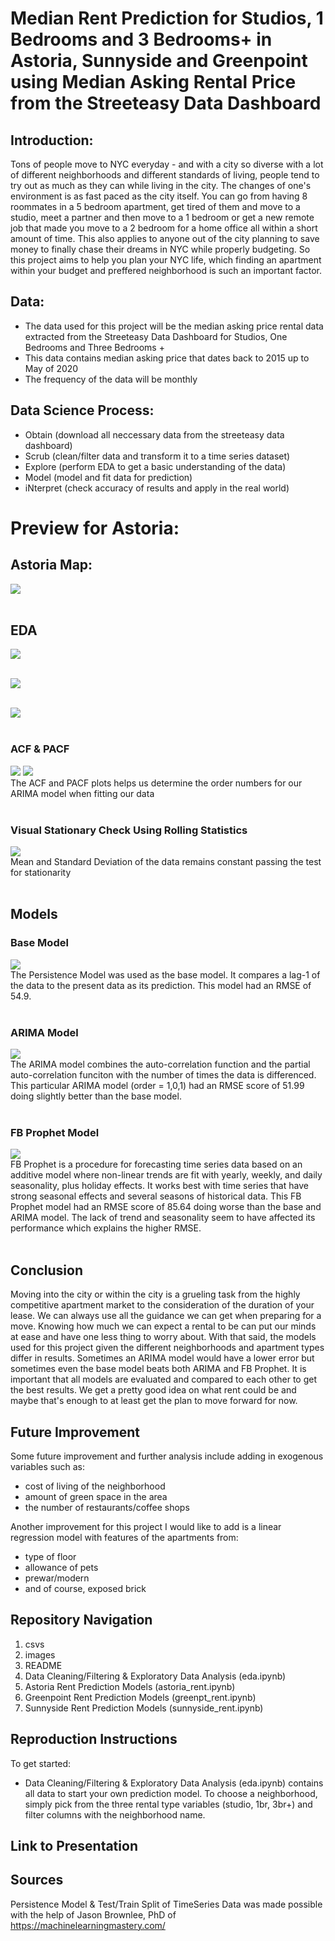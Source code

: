 # Median Rent Prediction for Studios, 1 Bedrooms and 3 Bedrooms+ in Astoria, Sunnyside and Greenpoint using Median Asking Rental Price from the Streeteasy Data Dashboard 

## Introduction:

Tons of people move to NYC everyday - and with a city so diverse with a lot of different neighborhoods and different standards of living, people tend to try out as much as they can while living in the city. The changes of one's environment is as fast paced as the city itself. You can go from having 8 roommates in a 5 bedroom apartment, get tired of them and move to a studio, meet a partner and then move to a 1 bedroom or get a new remote job that made you move to a 2 bedroom for a home office all within a short amount of time. This also applies to anyone out of the city planning to save money to finally chase their dreams in NYC while properly budgeting. So this project aims to help you plan your NYC life, which finding an apartment within your budget and preffered neighborhood is such an important factor.

## Data:

- The data used for this project will be the median asking price rental data extracted from the Streeteasy Data Dashboard for Studios, One Bedrooms and Three Bedrooms +
- This data contains median asking price that dates back to 2015 up to May of 2020
- The frequency of the data will be monthly

## Data Science Process:

- Obtain (download all neccessary data from the streeteasy data dashboard)
- Scrub (clean/filter data and transform it to a time series dataset)
- Explore (perform EDA to get a basic understanding of the data)
- Model (model and fit data for prediction)
- iNterpret (check accuracy of results and apply in the real world)

# Preview for Astoria:
## Astoria Map:
![](/images/astoria.png)
<br />
<br />
## EDA 

![](/images/studios.png)
<br />
<br />


![](/images/1br.png)
<br />
<br />


![](/images/3br.png)
<br />
<br />


### ACF & PACF
![](/images/acf.png)
![](/images/pacf.png)
<br />
The ACF and PACF plots helps us determine the order numbers for our ARIMA model when fitting our data
<br />
<br />


### Visual Stationary Check Using Rolling Statistics
![](/images/rollingstudio.png)
<br />
Mean and Standard Deviation of the data remains constant passing the test for stationarity
<br />
<br />

## Models
### Base Model
![](/images/base.png)
<br />
The Persistence Model was used as the base model. It compares a lag-1 of the data to the present data as its prediction. This model had an RMSE of 54.9.
<br />
<br />


### ARIMA Model
![](/images/arima.png)
<br />
The ARIMA model combines the auto-correlation function and the partial auto-correlation funciton with the number of times the data is differenced. This particular ARIMA model (order = 1,0,1) had an RMSE score of 51.99 doing slightly better than the base model. 
<br />
<br />


### FB Prophet Model
![](/images/fb.png)
<br />
FB Prophet is a procedure for forecasting time series data based on an additive model where non-linear trends are fit with yearly, weekly, and daily seasonality, plus holiday effects. It works best with time series that have strong seasonal effects and several seasons of historical data. This FB Prophet model had an RMSE score of 85.64 doing worse than the base and ARIMA model. The lack of trend and seasonality seem to have affected its performance which explains the higher RMSE. 
<br />
<br />



## Conclusion
Moving into the city or within the city is a grueling task from the highly competitive apartment market to the consideration of the duration of your lease. We can always use all the guidance we can get when preparing for a move. Knowing how much we can expect a rental to be can put our minds at ease and have one less thing to worry about. With that said, the models used for this project given the different neighborhoods and apartment types differ in results. Sometimes an ARIMA model would have a lower error but sometimes even the base model beats both ARIMA and FB Prophet. It is important that all models are evaluated and compared to each other to get the best results. We get a pretty good idea on what rent could be and maybe that's enough to at least get the plan to move forward for now.  
## Future Improvement
Some future improvement and further analysis include adding in exogenous variables such as:
- cost of living of the neighborhood 
- amount of green space in the area 
- the number of restaurants/coffee shops 

Another improvement for this project I would like to add is a linear regression model with features of the apartments from:
- type of floor
- allowance of pets
- prewar/modern
- and of course, exposed brick

## Repository Navigation
1. csvs
2. images
3. README
4. Data Cleaning/Filtering & Exploratory Data Analysis (eda.ipynb)
5. Astoria Rent Prediction Models (astoria_rent.ipynb)
6. Greenpoint Rent Prediction Models (greenpt_rent.ipynb)
7. Sunnyside Rent Prediction Models (sunnyside_rent.ipynb)

## Reproduction Instructions

To get started:
 - Data Cleaning/Filtering & Exploratory Data Analysis (eda.ipynb) contains all data to start your own prediction model. To choose a neighborhood, simply pick from the three rental type variables (studio, 1br, 3br+) and filter columns with the neighborhood name.

## Link to Presentation

## Sources
Persistence Model & Test/Train Split of TimeSeries Data was made possible with the help of Jason Brownlee, PhD of https://machinelearningmastery.com/
